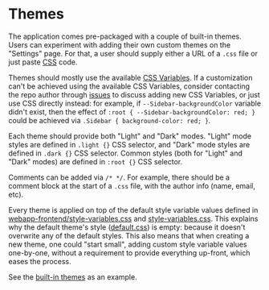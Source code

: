 # Themes

The application comes pre-packaged with a couple of built-in themes. Users can experiment with adding their own custom themes on the "Settings" page. For that, a user should supply either a URL of a `.css` file or just paste [CSS](https://developer.mozilla.org/docs/Learn/CSS/Introduction_to_CSS/How_CSS_works) code.

Themes should mostly use the available [CSS Variables](https://gitlab.com/catamphetamine/captchan/blob/master/docs/themes/variables.md). If a customization can't be achieved using the available CSS Variables, consider contacting the repo author through [issues](https://gitlab.com/catamphetamine/captchan/issues) to discuss adding new CSS Variables, or just use CSS directly instead: for example, if `--Sidebar-backgroundColor` variable didn't exist, then the effect of `:root { --Sidebar-backgroundColor: red; }` could be achieved via `.Sidebar { background-color: red; }`.

Each theme should provide both "Light" and "Dark" modes. "Light" mode styles are defined in `.light {}` CSS selector, and "Dark" mode styles are defined in `.dark {}` CSS selector. Common styles (both for "Light" and "Dark" modes) are defined in `:root {}` CSS selector.

Comments can be added via `/* */`. For example, there should be a comment block at the start of a `.css` file, with the author info (name, email, etc).

Every theme is applied on top of the default style variable values defined in [webapp-frontend/style-variables.css](https://gitlab.com/catamphetamine/webapp-frontend/blob/master/src/styles/style-variables.css) and [style-variables.css](https://gitlab.com/catamphetamine/captchan/blob/master/src/styles/style-variables.css). This explains why the default theme's style ([default.css](https://gitlab.com/catamphetamine/captchan/blob/master/src/styles/theme/default.css)) is empty: because it doesn't overwrite any of the default styles. This also means that when creating a new theme, one could "start small", adding custom style variable values one-by-one, without a requirement to provide everything up-front, which eases the process.

See the [built-in themes](https://gitlab.com/catamphetamine/captchan/tree/master/src/styles/theme) as an example.

<!--
## Submissions

To submit a request for adding a new theme to the application, "fork" the repository (or several repositories), "clone" it (or them) to your disk, create/edit the files, and then create a "pull request" (or several "pull requests"). See the official [guide](https://guides.github.com/activities/forking/).
-->

<!--
### Default theme

#### Light

[View in full resolution](https://raw.githubusercontent.com/catamphetamine/captchan/master/docs/images/default-theme-light-mode-3605x1955.png)

<img src="https://raw.githubusercontent.com/catamphetamine/captchan/master/docs/images/default-theme-light-mode-1024x555.png" width="512" height="277"/>

#### Dark

[View in full resolution](https://raw.githubusercontent.com/catamphetamine/captchan/master/docs/images/default-theme-dark-mode-3605x1955.png)

<img src="https://raw.githubusercontent.com/catamphetamine/captchan/master/docs/images/default-theme-dark-mode-1024x555.png" width="512" height="277"/>

[default.css](https://github.com/catamphetamine/captchan/blob/master/src/styles/default.css)

### Neon Genesis Evangelion

#### Light

[View in full resolution](https://raw.githubusercontent.com/catamphetamine/captchan/master/docs/images/eva-theme-light-mode-3605x1955.png)

<img src="https://raw.githubusercontent.com/catamphetamine/captchan/master/docs/images/eva-theme-light-mode-1024x555.png" width="512" height="277"/>

#### Dark

[View in full resolution](https://raw.githubusercontent.com/catamphetamine/captchan/master/docs/images/eva-theme-dark-mode-3605x1955.png)

<img src="https://raw.githubusercontent.com/catamphetamine/captchan/master/docs/images/eva-theme-dark-mode-3605x1955.png" width="512" height="277"/>

[neon-genesis-evangelion.css](https://github.com/catamphetamine/captchan/blob/master/src/styles/theme/neon-genesis-evangelion.css)
-->